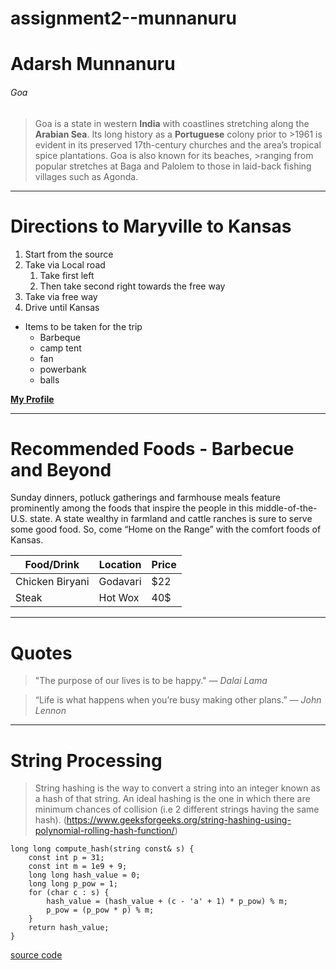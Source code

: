 # assignment2--munnanuru
# Adarsh Munnanuru
###### Goa
>Goa is a state in western **India** with coastlines stretching along the **Arabian Sea**. Its long history as a **Portuguese** colony prior to >1961 is evident in its preserved 17th-century churches and the area’s tropical spice plantations. Goa is also known for its beaches, >ranging from popular stretches at Baga and Palolem to those in laid-back fishing villages such as Agonda.
***
# Directions to Maryville to Kansas
1. Start from the source
2. Take via Local road
    1. Take first left
    2. Then take second right towards the free way
1. Take via free way
2. Drive until Kansas

* Items to be taken for the trip
    * Barbeque
    * camp tent
    * fan
    * powerbank
    * balls

**[My Profile](AboutMe.md)**

 ---
 # Recommended Foods - Barbecue and Beyond
Sunday dinners, potluck gatherings and farmhouse meals feature prominently among the foods that inspire the people in this middle-of-the-U.S. state. A state wealthy in farmland and cattle ranches is sure to serve some good food. So, come “Home on the Range” with the comfort foods of Kansas.

Food/Drink | Location | Price
--- | --- | ---
Chicken Biryani | Godavari | $22
Steak | Hot Wox | 40$

---

# Quotes
> "The purpose of our lives is to be happy."
> *— Dalai Lama*

> “Life is what happens when you’re busy making other plans.” 
> *— John Lennon*
---
# String Processing
>String hashing is the way to convert a string into an integer known as a hash of that string.
An ideal hashing is the one in which there are minimum chances of collision (i.e 2 different strings having the same hash). (https://www.geeksforgeeks.org/string-hashing-using-polynomial-rolling-hash-function/)

```
long long compute_hash(string const& s) {
    const int p = 31;
    const int m = 1e9 + 9;
    long long hash_value = 0;
    long long p_pow = 1;
    for (char c : s) {
        hash_value = (hash_value + (c - 'a' + 1) * p_pow) % m;
        p_pow = (p_pow * p) % m;
    }
    return hash_value;
}

```

[source code](https://cp-algorithms.com/string/string-hashing.html)